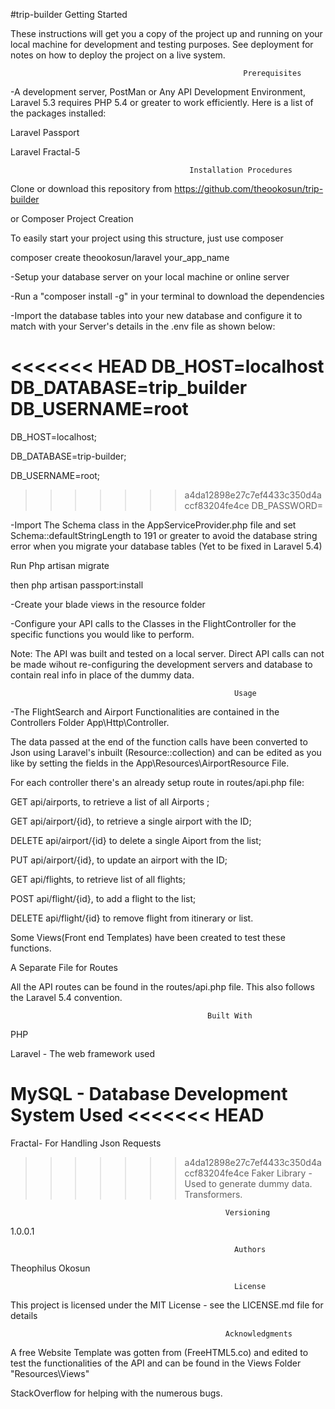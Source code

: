 #trip-builder
Getting Started

These instructions will get you a copy of the project up and running on your local machine for development and testing purposes. See deployment for notes on how to deploy the project on a live system.

                                                        Prerequisites

-A development server, PostMan or Any API Development Environment, Laravel 5.3 requires PHP 5.4 or greater to work efficiently.
Here is a list of the packages installed:

Laravel Passport

Laravel Fractal-5


                                            Installation Procedures
 Clone or download this repository from https://github.com/theookosun/trip-builder

 or 
Composer Project Creation

To easily start your project using this structure, just use composer

composer create theookosun/laravel your_app_name

-Setup your database server on your local machine or online server

-Run a "composer install -g" in your terminal to download the dependencies

-Import the database tables into your new database and configure it to match with your Server's details in the .env file  as shown below:

<<<<<<< HEAD
DB_HOST=localhost
DB_DATABASE=trip_builder
DB_USERNAME=root
=======
DB_HOST=localhost;

DB_DATABASE=trip-builder;

DB_USERNAME=root;

>>>>>>> a4da12898e27c7ef4433c350d4accf83204fe4ce
DB_PASSWORD=

-Import The Schema class in the AppServiceProvider.php file and set Schema::defaultStringLength to 191 or greater to avoid the database string error when you migrate your database tables (Yet to be fixed in Laravel 5.4)

Run Php artisan migrate 

then php artisan passport:install

-Create your blade views in the resource folder 

-Configure your API calls to the Classes in the FlightController for the specific functions you would like to perform.

Note: The API was built and tested on a local server. Direct API calls can not be made wihout re-configuring the development servers and database to contain real info in place of the dummy data.


                                                      Usage 
-The FlightSearch and Airport Functionalities are contained in the Controllers Folder  App\Http\Controller.

The data passed at the end of the function calls have been converted to Json using Laravel's inbuilt (Resource::collection) and can be edited as you like by setting the fields in the App\Resources\AirportResource File. 

For each controller there's an already setup route in routes/api.php file:

GET api/airports, to retrieve a list of all Airports ;

GET api/airport/{id}, to retrieve a single airport with the ID;

DELETE api/airport/{id} to delete a single Aiport from the list;

PUT api/airport/{id}, to update an airport with the ID;

GET api/flights, to retrieve list of all flights;

POST api/flight/{id}, to add a flight to the list;

DELETE api/flight/{id} to remove flight from itinerary or list.

Some Views(Front end Templates) have been created to test these functions.

A Separate File for Routes

All the API routes can be found in the routes/api.php file. This also follows the Laravel 5.4 convention.

                                                Built With

PHP

Laravel - The web framework used

MySQL - Database Development System Used
<<<<<<< HEAD
=======

Fractal- For Handling Json Requests

>>>>>>> a4da12898e27c7ef4433c350d4accf83204fe4ce
Faker Library - Used to generate dummy data.
Transformers.



                                                    Versioning
1.0.0.1

                                                      Authors

Theophilus Okosun

                                                      License

This project is licensed under the MIT License - see the LICENSE.md file for details

                                                    Acknowledgments

A free Website Template was gotten from (FreeHTML5.co) and edited to test the functionalities of the API and can be found in the Views Folder "Resources\Views"

StackOverflow for helping with the numerous bugs. 
